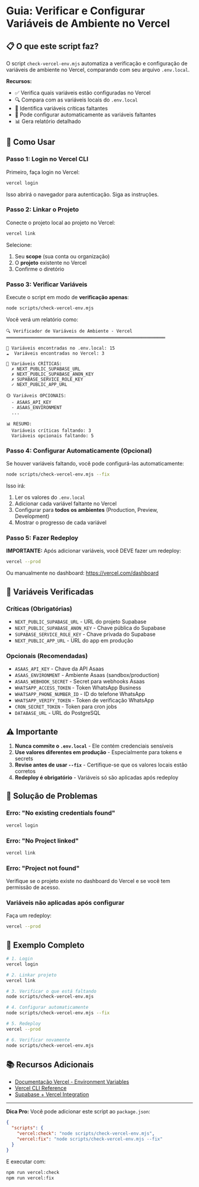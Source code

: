 # Guia: Verificar e Configurar Variáveis de Ambiente no Vercel

## 📋 O que este script faz?

O script `check-vercel-env.mjs` automatiza a verificação e configuração de variáveis de ambiente no Vercel, comparando com seu arquivo `.env.local`.

**Recursos:**
- ✅ Verifica quais variáveis estão configuradas no Vercel
- 🔍 Compara com as variáveis locais do `.env.local`
- 🚨 Identifica variáveis críticas faltantes
- 🔧 Pode configurar automaticamente as variáveis faltantes
- 📊 Gera relatório detalhado

## 🚀 Como Usar

### Passo 1: Login no Vercel CLI

Primeiro, faça login no Vercel:

```bash
vercel login
```

Isso abrirá o navegador para autenticação. Siga as instruções.

### Passo 2: Linkar o Projeto

Conecte o projeto local ao projeto no Vercel:

```bash
vercel link
```

Selecione:
1. Seu **scope** (sua conta ou organização)
2. O **projeto** existente no Vercel
3. Confirme o diretório

### Passo 3: Verificar Variáveis

Execute o script em modo de **verificação apenas**:

```bash
node scripts/check-vercel-env.mjs
```

Você verá um relatório como:

```
🔍 Verificador de Variáveis de Ambiente - Vercel
════════════════════════════════════════════════════════════

📁 Variáveis encontradas no .env.local: 15
☁️  Variáveis encontradas no Vercel: 3

🔴 Variáveis CRÍTICAS:
  ✗ NEXT_PUBLIC_SUPABASE_URL
  ✗ NEXT_PUBLIC_SUPABASE_ANON_KEY
  ✗ SUPABASE_SERVICE_ROLE_KEY
  ✓ NEXT_PUBLIC_APP_URL

🟡 Variáveis OPCIONAIS:
  - ASAAS_API_KEY
  - ASAAS_ENVIRONMENT
  ...

📊 RESUMO:
  Variáveis críticas faltando: 3
  Variáveis opcionais faltando: 5
```

### Passo 4: Configurar Automaticamente (Opcional)

Se houver variáveis faltando, você pode configurá-las automaticamente:

```bash
node scripts/check-vercel-env.mjs --fix
```

Isso irá:
1. Ler os valores do `.env.local`
2. Adicionar cada variável faltante no Vercel
3. Configurar para **todos os ambientes** (Production, Preview, Development)
4. Mostrar o progresso de cada variável

### Passo 5: Fazer Redeploy

**IMPORTANTE:** Após adicionar variáveis, você DEVE fazer um redeploy:

```bash
vercel --prod
```

Ou manualmente no dashboard: https://vercel.com/dashboard

## 📝 Variáveis Verificadas

### Críticas (Obrigatórias)
- `NEXT_PUBLIC_SUPABASE_URL` - URL do projeto Supabase
- `NEXT_PUBLIC_SUPABASE_ANON_KEY` - Chave pública do Supabase
- `SUPABASE_SERVICE_ROLE_KEY` - Chave privada do Supabase
- `NEXT_PUBLIC_APP_URL` - URL do app em produção

### Opcionais (Recomendadas)
- `ASAAS_API_KEY` - Chave da API Asaas
- `ASAAS_ENVIRONMENT` - Ambiente Asaas (sandbox/production)
- `ASAAS_WEBHOOK_SECRET` - Secret para webhooks Asaas
- `WHATSAPP_ACCESS_TOKEN` - Token WhatsApp Business
- `WHATSAPP_PHONE_NUMBER_ID` - ID do telefone WhatsApp
- `WHATSAPP_VERIFY_TOKEN` - Token de verificação WhatsApp
- `CRON_SECRET_TOKEN` - Token para cron jobs
- `DATABASE_URL` - URL do PostgreSQL

## ⚠️ Importante

1. **Nunca commite o `.env.local`** - Ele contém credenciais sensíveis
2. **Use valores diferentes em produção** - Especialmente para tokens e secrets
3. **Revise antes de usar `--fix`** - Certifique-se que os valores locais estão corretos
4. **Redeploy é obrigatório** - Variáveis só são aplicadas após redeploy

## 🔧 Solução de Problemas

### Erro: "No existing credentials found"
```bash
vercel login
```

### Erro: "No Project linked"
```bash
vercel link
```

### Erro: "Project not found"
Verifique se o projeto existe no dashboard do Vercel e se você tem permissão de acesso.

### Variáveis não aplicadas após configurar
Faça um redeploy:
```bash
vercel --prod
```

## 🎯 Exemplo Completo

```bash
# 1. Login
vercel login

# 2. Linkar projeto
vercel link

# 3. Verificar o que está faltando
node scripts/check-vercel-env.mjs

# 4. Configurar automaticamente
node scripts/check-vercel-env.mjs --fix

# 5. Redeploy
vercel --prod

# 6. Verificar novamente
node scripts/check-vercel-env.mjs
```

## 📚 Recursos Adicionais

- [Documentação Vercel - Environment Variables](https://vercel.com/docs/concepts/projects/environment-variables)
- [Vercel CLI Reference](https://vercel.com/docs/cli)
- [Supabase + Vercel Integration](https://supabase.com/docs/guides/getting-started/tutorials/with-nextjs)

---

**Dica Pro:** Você pode adicionar este script ao `package.json`:

```json
{
  "scripts": {
    "vercel:check": "node scripts/check-vercel-env.mjs",
    "vercel:fix": "node scripts/check-vercel-env.mjs --fix"
  }
}
```

E executar com:
```bash
npm run vercel:check
npm run vercel:fix
```
